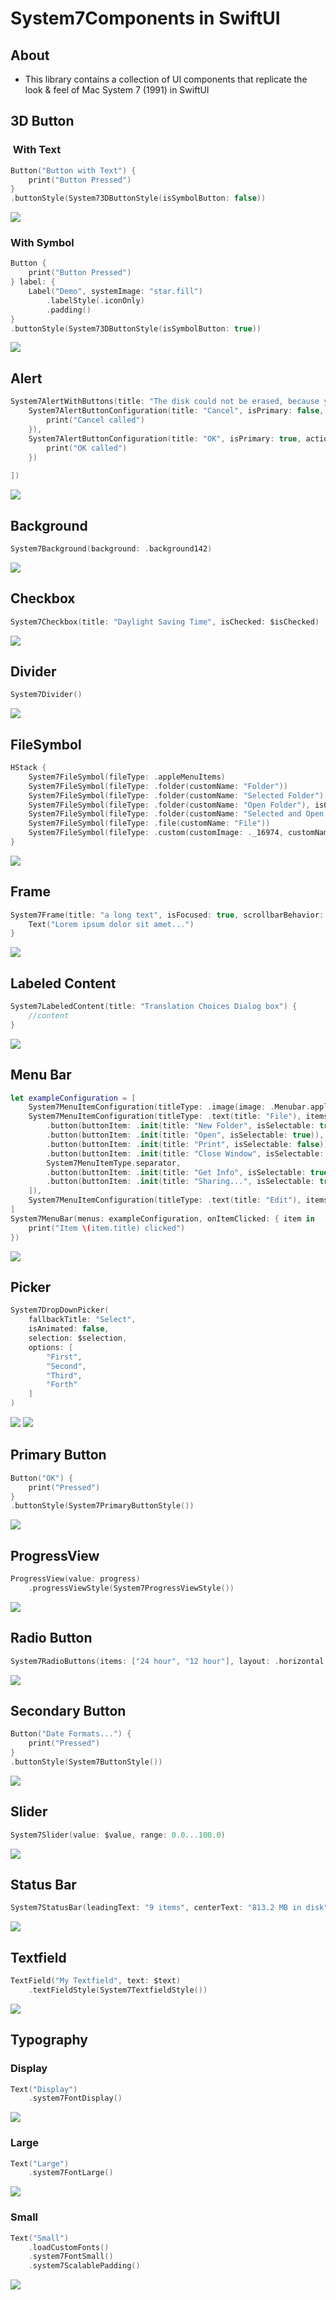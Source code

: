 # System7Components in SwiftUI

## About
- This library contains a collection of UI components that replicate the look & feel of Mac System 7 (1991) in SwiftUI

## 3D Button

###  With Text

```swift
Button("Button with Text") {
    print("Button Pressed")
}
.buttonStyle(System73DButtonStyle(isSymbolButton: false))
```
![](readme_assets/Bildschirmfoto%202024-05-03%20um%2018.59.43.png)


### With Symbol

```swift
Button {
    print("Button Pressed")
} label: {
    Label("Demo", systemImage: "star.fill")
        .labelStyle(.iconOnly)
        .padding()
}
.buttonStyle(System73DButtonStyle(isSymbolButton: true))
```

![](readme_assets/Bildschirmfoto%202024-05-03%20um%2019.00.25.png)

## Alert

```swift
System7AlertWithButtons(title: "The disk could not be erased, because you cannot erase a shared disk", symbol: .stop, buttonConfigurations: [
    System7AlertButtonConfiguration(title: "Cancel", isPrimary: false, action: {
        print("Cancel called")
    }),
    System7AlertButtonConfiguration(title: "OK", isPrimary: true, action: {
        print("OK called")
    })
    
])
```


![](readme_assets/Bildschirmfoto%202024-05-03%20um%2018.34.31.png)

## Background

```swift
System7Background(background: .background142)
```

![](readme_assets/Bildschirmfoto%202024-05-03%20um%2018.37.20.png)

## Checkbox

```swift
System7Checkbox(title: "Daylight Saving Time", isChecked: $isChecked)
```

![](readme_assets/Bildschirmfoto%202024-05-03%20um%2018.36.24.png)

## Divider

```swift
System7Divider()
```

![](readme_assets/Bildschirmfoto%202024-05-03%20um%2018.50.14.png)


## FileSymbol

```swift
HStack {
    System7FileSymbol(fileType: .appleMenuItems)
    System7FileSymbol(fileType: .folder(customName: "Folder"))
    System7FileSymbol(fileType: .folder(customName: "Selected Folder"), isSelected: true)
    System7FileSymbol(fileType: .folder(customName: "Open Folder"), isOpen: true)
    System7FileSymbol(fileType: .folder(customName: "Selected and Open Folder"), isSelected: true, isOpen: true)
    System7FileSymbol(fileType: .file(customName: "File"))
    System7FileSymbol(fileType: .custom(customImage: ._16974, customName: "Custom Symbol", width: 30, height: 30))
}
```

![](readme_assets/Bildschirmfoto%202024-05-03%20um%2018.39.13.png)

## Frame

```swift
System7Frame(title: "a long text", isFocused: true, scrollbarBehavior: .disabled, onClose: closeCalled) {
    Text("Lorem ipsum dolor sit amet...")
}
```

![](readme_assets/Bildschirmfoto%202024-05-03%20um%2018.42.07.png)


## Labeled Content

```swift
System7LabeledContent(title: "Translation Choices Dialog box") {
	//content    
}
```

![](readme_assets/Bildschirmfoto%202024-05-03%20um%2018.42.40.png)

## Menu Bar

```swift
let exampleConfiguration = [
    System7MenuItemConfiguration(titleType: .image(image: .Menubar.appleRainbow, width: 12, height: 15), items: []),
    System7MenuItemConfiguration(titleType: .text(title: "File"), items: [
        .button(buttonItem: .init(title: "New Folder", isSelectable: true)),
        .button(buttonItem: .init(title: "Open", isSelectable: true)),
        .button(buttonItem: .init(title: "Print", isSelectable: false)),
        .button(buttonItem: .init(title: "Close Window", isSelectable: true)),
        System7MenuItemType.separator,
        .button(buttonItem: .init(title: "Get Info", isSelectable: true)),
        .button(buttonItem: .init(title: "Sharing...", isSelectable: true))
    ]),
    System7MenuItemConfiguration(titleType: .text(title: "Edit"), items: [])
]
System7MenuBar(menus: exampleConfiguration, onItemClicked: { item in
    print("Item \(item.title) clicked")
})
```

![](readme_assets/Bildschirmfoto%202024-05-03%20um%2018.45.04.png)


## Picker

```swift
System7DropDownPicker(
    fallbackTitle: "Select",
    isAnimated: false,
    selection: $selection,
    options: [
        "First",
        "Second",
        "Third",
        "Forth"
    ]
)
```

![](readme_assets/Bildschirmfoto%202024-05-03%20um%2018.46.15.png)
![](readme_assets/Bildschirmfoto%202024-05-03%20um%2018.46.33.png)

## Primary Button

```swift
Button("OK") {
    print("Pressed")
}
.buttonStyle(System7PrimaryButtonStyle())
```

![](readme_assets/Bildschirmfoto%202024-05-03%20um%2018.47.50.png)

## ProgressView

```swift
ProgressView(value: progress)
    .progressViewStyle(System7ProgressViewStyle())
```

![](readme_assets/Bildschirmfoto%202024-05-03%20um%2018.43.46.png)

## Radio Button

```swift
System7RadioButtons(items: ["24 hour", "12 hour"], layout: .horizontal, selectedItem: $selectedItem)
```

![](readme_assets/Bildschirmfoto%202024-05-03%20um%2018.48.48.png)

## Secondary Button

```swift
Button("Date Formats...") {
    print("Pressed")
}
.buttonStyle(System7ButtonStyle())
```

![](readme_assets/Bildschirmfoto%202024-05-03%20um%2018.49.59.png)


## Slider

```swift
System7Slider(value: $value, range: 0.0...100.0)
```

![](readme_assets/Bildschirmfoto%202024-05-03%20um%2018.51.50.png)


## Status Bar

```swift
System7StatusBar(leadingText: "9 items", centerText: "813.2 MB in disk", trailingText: "60.3 MB available")
```

![](readme_assets/Bildschirmfoto%202024-05-03%20um%2018.52.34.png)

## Textfield

```swift
TextField("My Textfield", text: $text)
    .textFieldStyle(System7TextfieldStyle())
```

![](readme_assets/Bildschirmfoto%202024-05-03%20um%2018.55.35.png)


## Typography

### Display
```swift
Text("Display")
    .system7FontDisplay()
```
![](readme_assets/Bildschirmfoto%202024-05-03%20um%2018.58.22.png)
### Large
```swift
Text("Large")
    .system7FontLarge()
```
![](readme_assets/Bildschirmfoto%202024-05-03%20um%2018.58.39.png)
### Small
```swift
Text("Small")
    .loadCustomFonts()
    .system7FontSmall()
    .system7ScalablePadding()
```
![](readme_assets/Bildschirmfoto%202024-05-03%20um%2018.59.02.png)
